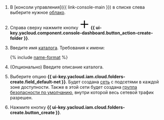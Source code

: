 1. В [консоли управления]({{ link-console-main }}) в списке слева выберите нужное [облако](../resource-manager/concepts/resources-hierarchy.md#cloud).
1. Справа сверху нажмите кнопку ![image](../_assets/console-icons/plus.svg) **{{ ui-key.yacloud.component.console-dashboard.button_action-create-folder }}**.
1. Введите имя [каталога](../resource-manager/concepts/resources-hierarchy.md#folder). Требования к имени:

    {% include [name-format](name-format.md) %}

1. (Опционально) Введите описание каталога.
1. Выберите опцию **{{ ui-key.yacloud.iam.cloud.folders-create.field_default-net }}**. Будет создана [сеть](../vpc/concepts/network.md#network) с подсетями в каждой зоне доступности. Также в этой сети будет создана [группа безопасности по умолчанию](../vpc/concepts/security-groups.md#default-security-group), внутри которой весь сетевой трафик разрешен.
1. Нажмите кнопку **{{ ui-key.yacloud.iam.cloud.folders-create.button_create }}**.